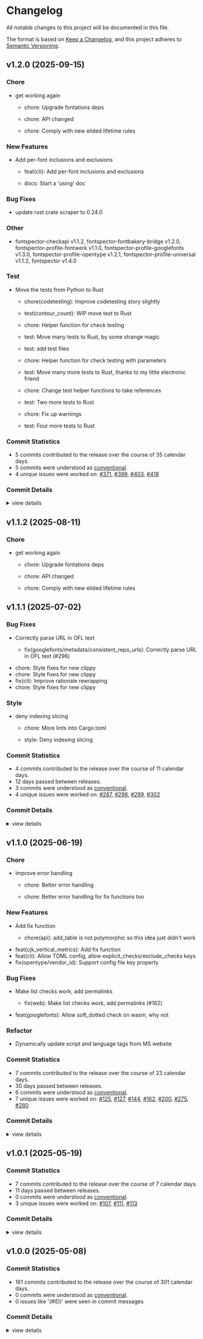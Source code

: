 # Changelog

All notable changes to this project will be documented in this file.

The format is based on [Keep a Changelog](https://keepachangelog.com/en/1.0.0/),
and this project adheres to [Semantic Versioning](https://semver.org/spec/v2.0.0.html).

## v1.2.0 (2025-09-15)

### Chore

 - <csr-id-0c6365a1d3383dad9d12de3984989ee5747b35cf/> get working again
   * chore: Upgrade fontations deps
   
   * chore: API changed
   
   * chore: Comply with new elided lifetime rules

### New Features

 - <csr-id-dacd8d5d49e1c85774957133df73fa5112351bda/> Add per-font inclusions and exclusions
   * feat(cli): Add per-font inclusions and exclusions
   
   * docs: Start a 'using' doc

### Bug Fixes

 - <csr-id-bcb694b8d657e273a0086c0ab504223bb741851a/> update rust crate scraper to 0.24.0

### Other

 - <csr-id-90205a8089d1394f957cdf13cdcc461b73824425/> fontspector-checkapi v1.1.2, fontspector-fontbakery-bridge v1.2.0, fontspector-profile-fontwerk v1.1.0, fontspector-profile-googlefonts v1.3.0, fontspector-profile-opentype v1.2.1, fontspector-profile-universal v1.1.2, fontspector v1.4.0

### Test

 - <csr-id-abd4d4cf426666d0dac52706a763fb01d0e85d2c/> Move the tests from Python to Rust
   * chore(codetesting): Improve codetesting story slightly
   
   * test(contour_count): WIP move test to Rust
   
   * chore: Helper function for check testing
   
   * test: Move many tests to Rust, by some strange magic
   
   * test: add test files
   
   * chore: Helper function for check testing with parameters
   
   * test: Move many more tests to Rust, thanks to my little electronic friend
   
   * chore: Change test helper functions to take references
   
   * test: Two more tests to Rust
   
   * chore: Fix up warnings
   
   * test: Four more tests to Rust

### Commit Statistics

<csr-read-only-do-not-edit/>

 - 5 commits contributed to the release over the course of 35 calendar days.
 - 5 commits were understood as [conventional](https://www.conventionalcommits.org).
 - 4 unique issues were worked on: [#371](https://github.com/fonttools/fontspector/issues/371), [#399](https://github.com/fonttools/fontspector/issues/399), [#403](https://github.com/fonttools/fontspector/issues/403), [#418](https://github.com/fonttools/fontspector/issues/418)

### Commit Details

<csr-read-only-do-not-edit/>

<details><summary>view details</summary>

 * **[#371](https://github.com/fonttools/fontspector/issues/371)**
    - Get working again ([`0c6365a`](https://github.com/fonttools/fontspector/commit/0c6365a1d3383dad9d12de3984989ee5747b35cf))
 * **[#399](https://github.com/fonttools/fontspector/issues/399)**
    - Update rust crate scraper to 0.24.0 ([`bcb694b`](https://github.com/fonttools/fontspector/commit/bcb694b8d657e273a0086c0ab504223bb741851a))
 * **[#403](https://github.com/fonttools/fontspector/issues/403)**
    - Add per-font inclusions and exclusions ([`dacd8d5`](https://github.com/fonttools/fontspector/commit/dacd8d5d49e1c85774957133df73fa5112351bda))
 * **[#418](https://github.com/fonttools/fontspector/issues/418)**
    - Move the tests from Python to Rust ([`abd4d4c`](https://github.com/fonttools/fontspector/commit/abd4d4cf426666d0dac52706a763fb01d0e85d2c))
 * **Uncategorized**
    - Fontspector-checkapi v1.1.2, fontspector-fontbakery-bridge v1.2.0, fontspector-profile-fontwerk v1.1.0, fontspector-profile-googlefonts v1.3.0, fontspector-profile-opentype v1.2.1, fontspector-profile-universal v1.1.2, fontspector v1.4.0 ([`90205a8`](https://github.com/fonttools/fontspector/commit/90205a8089d1394f957cdf13cdcc461b73824425))
</details>

## v1.1.2 (2025-08-11)

<csr-id-0c6365a1d3383dad9d12de3984989ee5747b35cf/>

### Chore

 - <csr-id-0c6365a1d3383dad9d12de3984989ee5747b35cf/> get working again
   * chore: Upgrade fontations deps
   
   * chore: API changed
   
   * chore: Comply with new elided lifetime rules

## v1.1.1 (2025-07-02)

<csr-id-a6b7ffc4f39c6b1c1bd92cd9b07f4ba22d54ef2e/>

### Bug Fixes

<csr-id-46e90e51624979590af83272f96cbcfc521b7d0a/>

 - <csr-id-3a8cd3f220746bb67b33863ee3ec1125d1ad0f3b/> Correctly parse URL in OFL text
   * fix(googlefonts/metadata/consistent_repo_urls): Correctly parse URL in OFL text (#296)
* chore: Style fixes for new clippy
* chore: Style fixes for new clippy
* fix(cli): Improve rationale rewrapping
* chore: Style fixes for new clippy

### Style

 - <csr-id-a6b7ffc4f39c6b1c1bd92cd9b07f4ba22d54ef2e/> deny indexing slicing
   * chore: More lints into Cargo.toml
   
   * style: Deny indexing slicing

### Commit Statistics

<csr-read-only-do-not-edit/>

 - 4 commits contributed to the release over the course of 11 calendar days.
 - 12 days passed between releases.
 - 3 commits were understood as [conventional](https://www.conventionalcommits.org).
 - 4 unique issues were worked on: [#287](https://github.com/fonttools/fontspector/issues/287), [#296](https://github.com/fonttools/fontspector/issues/296), [#299](https://github.com/fonttools/fontspector/issues/299), [#302](https://github.com/fonttools/fontspector/issues/302)

### Commit Details

<csr-read-only-do-not-edit/>

<details><summary>view details</summary>

 * **[#287](https://github.com/fonttools/fontspector/issues/287)**
    - Deny indexing slicing ([`a6b7ffc`](https://github.com/fonttools/fontspector/commit/a6b7ffc4f39c6b1c1bd92cd9b07f4ba22d54ef2e))
 * **[#296](https://github.com/fonttools/fontspector/issues/296)**
    - Correctly parse URL in OFL text ([`3a8cd3f`](https://github.com/fonttools/fontspector/commit/3a8cd3f220746bb67b33863ee3ec1125d1ad0f3b))
 * **[#299](https://github.com/fonttools/fontspector/issues/299)**
    - Improve rationale rewrapping ([`46e90e5`](https://github.com/fonttools/fontspector/commit/46e90e51624979590af83272f96cbcfc521b7d0a))
 * **[#302](https://github.com/fonttools/fontspector/issues/302)**
    - Correctly parse URL in OFL text ([`3a8cd3f`](https://github.com/fonttools/fontspector/commit/3a8cd3f220746bb67b33863ee3ec1125d1ad0f3b))
 * **Uncategorized**
    - Release fontspector-checkapi v1.1.1, fontspector-profile-opentype v1.2.0, fontspector-profile-googlefonts v1.1.1, fontspector-profile-universal v1.1.1, fontspector v1.2.0 ([`f407a9a`](https://github.com/fonttools/fontspector/commit/f407a9aaf0aae501443842311f1b5c27eab007b6))
</details>

## v1.1.0 (2025-06-19)

<csr-id-f44be5515dcaea17b96b1df7a4b11407561d0c17/>
<csr-id-8b28d1aa1c7af4dacdbcfbd83af69dbf401ecf46/>

### Chore

 - <csr-id-f44be5515dcaea17b96b1df7a4b11407561d0c17/> Improve error handling
   * chore: Better error handling
   
   * chore: Better error handling for fix functions too

### New Features

<csr-id-82b1cb17c491e78f6adc0811bb632cc1531dd7dc/>

 - <csr-id-ea5107c15304c96b035aab80551ce8ddb7e7e98b/> Add fix function
   * chore(api): add_table is not polymorphic so this idea just didn't work
* feat(cjk_vertical_metrics): Add fix function
* feat(cli): Allow TOML config, allow explicit_checks/exclude_checks keys
* fix(opentype/vendor_id): Support config file key property

### Bug Fixes

<csr-id-5d058c99b38b636f6ec3130c10296ae664a3384d/>

 - <csr-id-82398535287401e767098901b1da578809d28485/> Make list checks work, add permalinks
   * fix(web): Make list checks work, add permalinks (#162)
* feat(googlefonts): Allow soft_dotted check on wasm, why not

### Refactor

 - <csr-id-8b28d1aa1c7af4dacdbcfbd83af69dbf401ecf46/> Dynamically update script and language tags from MS website

### Commit Statistics

<csr-read-only-do-not-edit/>

 - 7 commits contributed to the release over the course of 23 calendar days.
 - 30 days passed between releases.
 - 6 commits were understood as [conventional](https://www.conventionalcommits.org).
 - 7 unique issues were worked on: [#125](https://github.com/fonttools/fontspector/issues/125), [#127](https://github.com/fonttools/fontspector/issues/127), [#144](https://github.com/fonttools/fontspector/issues/144), [#162](https://github.com/fonttools/fontspector/issues/162), [#200](https://github.com/fonttools/fontspector/issues/200), [#275](https://github.com/fonttools/fontspector/issues/275), [#280](https://github.com/fonttools/fontspector/issues/280)

### Commit Details

<csr-read-only-do-not-edit/>

<details><summary>view details</summary>

 * **[#125](https://github.com/fonttools/fontspector/issues/125)**
    - Allow TOML config, allow explicit_checks/exclude_checks keys ([`82b1cb1`](https://github.com/fonttools/fontspector/commit/82b1cb17c491e78f6adc0811bb632cc1531dd7dc))
 * **[#127](https://github.com/fonttools/fontspector/issues/127)**
    - Dynamically update script and language tags from MS website ([`8b28d1a`](https://github.com/fonttools/fontspector/commit/8b28d1aa1c7af4dacdbcfbd83af69dbf401ecf46))
 * **[#144](https://github.com/fonttools/fontspector/issues/144)**
    - Update rust crate scraper to 0.23.0 ([`5d058c9`](https://github.com/fonttools/fontspector/commit/5d058c99b38b636f6ec3130c10296ae664a3384d))
 * **[#162](https://github.com/fonttools/fontspector/issues/162)**
    - Make list checks work, add permalinks ([`8239853`](https://github.com/fonttools/fontspector/commit/82398535287401e767098901b1da578809d28485))
 * **[#200](https://github.com/fonttools/fontspector/issues/200)**
    - Make list checks work, add permalinks ([`8239853`](https://github.com/fonttools/fontspector/commit/82398535287401e767098901b1da578809d28485))
 * **[#275](https://github.com/fonttools/fontspector/issues/275)**
    - Improve error handling ([`f44be55`](https://github.com/fonttools/fontspector/commit/f44be5515dcaea17b96b1df7a4b11407561d0c17))
 * **[#280](https://github.com/fonttools/fontspector/issues/280)**
    - Add fix function ([`ea5107c`](https://github.com/fonttools/fontspector/commit/ea5107c15304c96b035aab80551ce8ddb7e7e98b))
 * **Uncategorized**
    - Release fontspector-checkapi v1.1.0, fontspector-profile-opentype v1.1.0, fontspector-profile-googlefonts v1.1.0, fontspector-profile-universal v1.1.0 ([`b126546`](https://github.com/fonttools/fontspector/commit/b12654669b361af01b98615c288f3bb816cfe0f6))
</details>

## v1.0.1 (2025-05-19)

### Commit Statistics

<csr-read-only-do-not-edit/>

 - 7 commits contributed to the release over the course of 7 calendar days.
 - 11 days passed between releases.
 - 0 commits were understood as [conventional](https://www.conventionalcommits.org).
 - 3 unique issues were worked on: [#107](https://github.com/fonttools/fontspector/issues/107), [#111](https://github.com/fonttools/fontspector/issues/111), [#113](https://github.com/fonttools/fontspector/issues/113)

### Commit Details

<csr-read-only-do-not-edit/>

<details><summary>view details</summary>

 * **[#107](https://github.com/fonttools/fontspector/issues/107)**
    - Move to fontations crate ([`da2830b`](https://github.com/fonttools/fontspector/commit/da2830ba694bf3379142a81dad043031e1c39f35))
 * **[#111](https://github.com/fonttools/fontspector/issues/111)**
    - Include most of the fixes from gftools-fix ([`2de6875`](https://github.com/fonttools/fontspector/commit/2de68751c8c4da8c29f9e46d444280cdf478c6b2))
 * **[#113](https://github.com/fonttools/fontspector/issues/113)**
    - Make Fontbakery Python bridge usable ([`7082188`](https://github.com/fonttools/fontspector/commit/7082188f3e6c2ecae5090eba82390835cc1e41ff))
 * **Uncategorized**
    - Release fontspector-checkapi v1.0.1 ([`61aa270`](https://github.com/fonttools/fontspector/commit/61aa2705a95e7fb04d8b881931ee91cfe1af3893))
    - Commit changelog ([`4f4de59`](https://github.com/fonttools/fontspector/commit/4f4de5988e21c574a6d947a41c6b7e8656db4d62))
    - Adjusting changelogs prior to release of fontspector-checkapi v1.0.1 ([`69bf604`](https://github.com/fonttools/fontspector/commit/69bf6042bf8074cb216296d844867d99e63730b6))
    - Changelog ([`4ee3184`](https://github.com/fonttools/fontspector/commit/4ee3184cda649d31da7359ffe8e2e7a827ca3d34))
</details>

## v1.0.0 (2025-05-08)

### Commit Statistics

<csr-read-only-do-not-edit/>

 - 161 commits contributed to the release over the course of 301 calendar days.
 - 0 commits were understood as [conventional](https://www.conventionalcommits.org).
 - 0 issues like '(#ID)' were seen in commit messages

### Commit Details

<csr-read-only-do-not-edit/>

<details><summary>view details</summary>

 * **Uncategorized**
    - Merge pull request #102 from fonttools/release-prep ([`e5435f4`](https://github.com/fonttools/fontspector/commit/e5435f4ab282338ccc818daca8dacf543de27022))
    - Prep for 1.0.0 release ([`c1ef822`](https://github.com/fonttools/fontspector/commit/c1ef822c860b8dd53b363c9b69201981c75f757c))
    - Merge pull request #99 from fonttools/rich-metadata ([`dfd2c49`](https://github.com/fonttools/fontspector/commit/dfd2c49e542a5c5def5929c6c5e5dbd30e5015bb))
    - Add arbitrary metadata value to status ([`b3e2d6d`](https://github.com/fonttools/fontspector/commit/b3e2d6d7d741f74d211018a238d03b6cd4ffecc2))
    - Merge pull request #96 from fonttools/non-ink-characters ([`1577008`](https://github.com/fonttools/fontspector/commit/15770084eaa140071658b5b6157ceb8174c8eb3a))
    - Process overrides in profile and config file ([`b15fdd8`](https://github.com/fonttools/fontspector/commit/b15fdd8e297d58d3ce2938e2c38a6cc6568cbb86))
    - Move AnythingPen -> HasInkPen ([`3ca0531`](https://github.com/fonttools/fontspector/commit/3ca05318046d24109aa3404c9158c55ed9293159))
    - Merge pull request #92 from fonttools/nixon-feedback ([`0b9a28b`](https://github.com/fonttools/fontspector/commit/0b9a28b9c647bfb7ec0f3ba8156d616fce82b37b))
    - Merge pull request #88 from fonttools/reduce-false-positives ([`dcf298d`](https://github.com/fonttools/fontspector/commit/dcf298d93ad3abe68d4f520f8e980914eb74c008))
    - Use new skrifa native glyph name API ([`6629a99`](https://github.com/fonttools/fontspector/commit/6629a9948640d59dbf97cf6069b2e44b22c83209))
    - Exclude checks marked as excluded by profile ([`3e7a6df`](https://github.com/fonttools/fontspector/commit/3e7a6df5da311ac777e74e6e40d3935d366a31e4))
    - Merge pull request #83 from fonttools/adobe-profile ([`170ffde`](https://github.com/fonttools/fontspector/commit/170ffde473594377a590b95ffbfc7ea5d592d768))
    - Adobe profile ([`1e31635`](https://github.com/fonttools/fontspector/commit/1e31635eaa1d6c023c21f70c70e62dac5a583265))
    - Merge pull request #80 from fonttools/dependency-hell ([`b8ec37d`](https://github.com/fonttools/fontspector/commit/b8ec37d7d52f440fc2d6a9470ee2d3056df2d94c))
    - Reformat ([`ab0a4e4`](https://github.com/fonttools/fontspector/commit/ab0a4e4a5bbd316783438d0337782090a03e0a3f))
    - Use skrifa::raw instead of read_fonts, pin deps ([`76eacb7`](https://github.com/fonttools/fontspector/commit/76eacb755b79772e761b832b8fe8983af81e07fa))
    - Merge pull request #63 from LuxxxLucy/lucy-multiple-proposal-br ([`2d675d5`](https://github.com/fonttools/fontspector/commit/2d675d5bfe5cdb3de99e1a2cf8c65964c144bc52))
    - Merge pull request #78 from fonttools/dep-tidying ([`6633571`](https://github.com/fonttools/fontspector/commit/66335714c16c21c902d8459814a0b37ddfcddf5d))
    - Also some info debugging ([`b1a0f1d`](https://github.com/fonttools/fontspector/commit/b1a0f1db7999bbcf1039083fc2c4f1d733a2f8ea))
    - Merge pull request #77 from fonttools/duckdb ([`610bd5c`](https://github.com/fonttools/fontspector/commit/610bd5c0c6da2d6ab76427e594e2646edac2deac))
    - Merge branch 'main' into duckdb ([`ef0ebe8`](https://github.com/fonttools/fontspector/commit/ef0ebe87d43f220a56310c1a367e9486f2cdff7c))
    - Reorder INFO<->PASS ([`328ceb8`](https://github.com/fonttools/fontspector/commit/328ceb84062d2b4e44deba39c217eaf6feceba95))
    - Reorder status again ([`68c46cf`](https://github.com/fonttools/fontspector/commit/68c46cfacccefe139db875a13e63ce1876793446))
    - Cjk_vertical_metrics_regressions ([`6ad4fd4`](https://github.com/fonttools/fontspector/commit/6ad4fd487c26b9e24b9d2432a7db5279c73129fa))
    - Vertical_metrics_regressions ([`37f214e`](https://github.com/fonttools/fontspector/commit/37f214e1ee60c169c5a96b842b80b4f811310c3e))
    - Cjk_vertical_metrics ([`f325a92`](https://github.com/fonttools/fontspector/commit/f325a927267da1f8f6c24dff89094d1311f53c75))
    - Allow for chaining hotfixes ([`9543e3d`](https://github.com/fonttools/fontspector/commit/9543e3da857864027bc6e69d86b52b2d6fd4500b))
    - Update proposal to take multiple values ([`5f8efd8`](https://github.com/fonttools/fontspector/commit/5f8efd8cbcc6941f82aa68b1a546fd605ade5bb8))
    - Oops, check codepoints per file ([`f42f00f`](https://github.com/fonttools/fontspector/commit/f42f00feb225798ff9943c0c163cf01e9e1b7771))
    - Remote_styles condition ([`b250614`](https://github.com/fonttools/fontspector/commit/b2506141e767e855d393d2e47d797ee3623dfe3b))
    - Update vesions, minimize dependencies ([`8f43370`](https://github.com/fonttools/fontspector/commit/8f433709f66727148a18278383c3b519ce99e331))
    - Redo the way configuration files work to match fontbakery ([`bf2dac6`](https://github.com/fonttools/fontspector/commit/bf2dac6551472828c04519afe502440f870945f0))
    - Update script tags ([`bfd233d`](https://github.com/fonttools/fontspector/commit/bfd233df15409561b642ef2f2c6a9351b64d4721))
    - Allow returning a code with an error ([`4b9f110`](https://github.com/fonttools/fontspector/commit/4b9f110c8d47f11401d49f533c06f93ed37ce7b1))
    - Better explanation ([`f531a8a`](https://github.com/fonttools/fontspector/commit/f531a8af5cb064aaf375fd9b67612a7e533e5fc1))
    - New clippy found new lints! ([`1933d0a`](https://github.com/fonttools/fontspector/commit/1933d0a7835610c4c59e2ca272696789320992e9))
    - Is_italic condition ([`eb4a217`](https://github.com/fonttools/fontspector/commit/eb4a2172f2e1ee72d1098a2c79d05b62ae75845b))
    - Path direction check (with disclaimer) ([`9e1d13a`](https://github.com/fonttools/fontspector/commit/9e1d13a51a5ac1caa044b1e33a8deb4a31ed988a))
    - Move BezGlyph for re-use ([`853e720`](https://github.com/fonttools/fontspector/commit/853e720b160873e68dbb65ed52b7b6fc8fdf34a4))
    - Lifetime madness to support profile builder ([`3ebdcd4`](https://github.com/fonttools/fontspector/commit/3ebdcd4348e05accf010bdc69e16ec46a6082f21))
    - Add a ProfileBuilder structure ([`506255c`](https://github.com/fonttools/fontspector/commit/506255c036388e57b8de618f9dc563ccd2e989d7))
    - Share some crates, add axis registry ([`683ec0e`](https://github.com/fonttools/fontspector/commit/683ec0eeb3a0b1d34fc13c4935d448489be0fd58))
    - Outline type and “best name” APIs ([`5a2d9c7`](https://github.com/fonttools/fontspector/commit/5a2d9c785cde86eafac8d2ba96d6c410556ab84d))
    - Collections can have a name ([`5c202d7`](https://github.com/fonttools/fontspector/commit/5c202d75cd9623a2275d2a95fde91554014891ed))
    - Various cleanups ([`9bb92fc`](https://github.com/fonttools/fontspector/commit/9bb92fca9e86079c9d6422220742d995583d74a3))
    - Use cache to determine codepoints in font ([`0514efc`](https://github.com/fonttools/fontspector/commit/0514efcf5e99d3c157fad5795816183d8f84e091))
    - Cache a question about a testable ([`9b9578d`](https://github.com/fonttools/fontspector/commit/9b9578deba96122efc7847534d5e2add26601996))
    - HELLLOOO shared mutable state! ([`ec1bdfa`](https://github.com/fonttools/fontspector/commit/ec1bdfaacfae1a33fd0afc7246d0af398f7f3b9d))
    - Re-do test order ([`7c1e0ef`](https://github.com/fonttools/fontspector/commit/7c1e0ef261368a748a79deade32905c3289e6998))
    - Better docs ([`1741502`](https://github.com/fonttools/fontspector/commit/17415022e6040163e0549c088ea5824463b5f380))
    - Totally didn't let an AI make that URL up ([`a59e934`](https://github.com/fonttools/fontspector/commit/a59e934a89378cd07027f0ada35cbe04be4e4fb0))
    - Document all the things (again) ([`d8c46e7`](https://github.com/fonttools/fontspector/commit/d8c46e703c32581f26c167f43e065bbe268acb40))
    - Be more flexible ([`69916f4`](https://github.com/fonttools/fontspector/commit/69916f4bdbf9333cc6ad51755c23bfde92845e1b))
    - Isolate the *madness* behind an API function ([`8235ad1`](https://github.com/fonttools/fontspector/commit/8235ad10aa928c5d45e0bcc0f4b4b0ef09ee17ae))
    - Add a contour count pen ([`33622cc`](https://github.com/fonttools/fontspector/commit/33622ccc971a56e22ee198fcfde8c1cc4efe911e))
    - Improve gidXXX naming ([`a67f44f`](https://github.com/fonttools/fontspector/commit/a67f44f3504db46e0898f10403e63523e6fdfb59))
    - Fail better with horrible fonts ([`f571d5f`](https://github.com/fonttools/fontspector/commit/f571d5f690facb6931d30d8e2ca79509e93e1df0))
    - Has_axis helper function ([`33135ba`](https://github.com/fonttools/fontspector/commit/33135ba0a721bf83e7e79af2590a757fbfac2f5e))
    - Avoid “and 0 others” message ([`a315df9`](https://github.com/fonttools/fontspector/commit/a315df9c62c4f9847616ff465474e9046f6df86c))
    - A utility trait to make grovelling GSUB subtables less horrible ([`1eff4d4`](https://github.com/fonttools/fontspector/commit/1eff4d47b09c215bcd867a743783727bee764a75))
    - Properly implement --full-lists ([`d206b67`](https://github.com/fonttools/fontspector/commit/d206b67ec6c6d8db79ed792ece829f1ac8f2d994))
    - Only use clap in the CLI ([`a54b63f`](https://github.com/fonttools/fontspector/commit/a54b63fdd5eaedcfd56c22dd55b6df77d7ff3f32))
    - Upgrade to latest read-fonts API ([`00b3e8d`](https://github.com/fonttools/fontspector/commit/00b3e8d170d88ac44be5399c59657f259dcaf122))
    - Don't emit timing information on wasm ([`045eb5e`](https://github.com/fonttools/fontspector/commit/045eb5e16d1c422ad65d9ca2cc3a42a57d1405b4))
    - Empty_letters ([`51b0b33`](https://github.com/fonttools/fontspector/commit/51b0b337b08ddd4391df6dbea58aa59a9eaf8be5))
    - Store timing information for tests ([`0a3c032`](https://github.com/fonttools/fontspector/commit/0a3c0327b46451e751cee3a2d85c44190d1f699e))
    - Cjk_not_enough_glyphs ([`b40cc36`](https://github.com/fonttools/fontspector/commit/b40cc3684954fdc1c134f84f83a6b963c2900479))
    - Export a DEFAULT_LOCATION setting ([`1ab59e9`](https://github.com/fonttools/fontspector/commit/1ab59e9064181e168765ea3f6cab9d8a28ddac5c))
    - Move all pens to a utility module in checkapi ([`8f86fd5`](https://github.com/fonttools/fontspector/commit/8f86fd56087c660943f39957d5471d865d2755fd))
    - Alt_caron ([`e878068`](https://github.com/fonttools/fontspector/commit/e8780680b042eb4800b069e2456222640ff00f75))
    - Fix embarrassing typo ([`a9048ba`](https://github.com/fonttools/fontspector/commit/a9048baf376770a88c37c0388aec0c7ea436115e))
    - Add is_cjk_font condition ([`36e1a7c`](https://github.com/fonttools/fontspector/commit/36e1a7c6582929fc4fef7a5b706781f9113b75f3))
    - Two more checks ([`567d91a`](https://github.com/fonttools/fontspector/commit/567d91a87f6e410d7927c6b66c1f5aa21e5afaf0))
    - Expose FeatureRecord/Feature tables nicely ([`3a23051`](https://github.com/fonttools/fontspector/commit/3a230516002dbb17473a12c01c63b1e584dc0b1b))
    - Share itertools versions ([`71e6f81`](https://github.com/fonttools/fontspector/commit/71e6f81d35e3fbe8540a38ec532e382effa87459))
    - Impl Debug testfonts ([`7cd1cc3`](https://github.com/fonttools/fontspector/commit/7cd1cc345052baa4ae6902556c20c4e8d498950e))
    - Choose how we fail for assert_all_the_same ([`f219a34`](https://github.com/fonttools/fontspector/commit/f219a3494453e052b9da509edbb63ba1bf4f7dc4))
    - Bump read/write/skrifa versions, dump font-types, deal with fallout ([`d2fd7e4`](https://github.com/fonttools/fontspector/commit/d2fd7e4be7f70b014776c6a56ec035b5156692c0))
    - Improve glyph name API - move unwraps into API lib ([`2a094be`](https://github.com/fonttools/fontspector/commit/2a094bea6bbe22e15320c521aebbe493f3bb4c3c))
    - Use read-fonts' glyph class constants ([`3c41053`](https://github.com/fonttools/fontspector/commit/3c41053289a71d555710a66acc7cfc61cc2402ab))
    - Add --full-lists ([`8e1ae0b`](https://github.com/fonttools/fontspector/commit/8e1ae0b994b7b050c12245b32116d561554d9523))
    - More passes ([`d61590b`](https://github.com/fonttools/fontspector/commit/d61590b39cc724ef546ff66ee5753c2a3d6815e3))
    - Make tests work inside package and at workspace root ([`a34d6fc`](https://github.com/fonttools/fontspector/commit/a34d6fc772085f86bf46dd5ab9ba8d471bc54937))
    - Allow running Python tests using fontspector checks ([`3b27b96`](https://github.com/fonttools/fontspector/commit/3b27b96b6b15f1538aa6866c060511324543292f))
    - Skip! docs ([`a4dc6e6`](https://github.com/fonttools/fontspector/commit/a4dc6e6940b0b943f0e126ee529d9d1a8db66830))
    - Check OTFs too ([`827929e`](https://github.com/fonttools/fontspector/commit/827929e210ab1b7cf8ac2f3c73057ae0fb326665))
    - Improve check listing and ordering ([`1b9e239`](https://github.com/fonttools/fontspector/commit/1b9e239d675f40f6ca87d057352c2bc0ff47d952))
    - Three more checks ([`35db31f`](https://github.com/fonttools/fontspector/commit/35db31f26fdf3640a5be7397e97bce6b5dd48906))
    - Add just_one_info ([`45c434b`](https://github.com/fonttools/fontspector/commit/45c434b94b1a968f647077c5277514046d091a36))
    - A bunch more checks ([`c47194b`](https://github.com/fonttools/fontspector/commit/c47194b6132888d7a6e2372aff68c430dc909ffe))
    - Slant direction check ([`174c9a9`](https://github.com/fonttools/fontspector/commit/174c9a9831ae1476ee9ff89de1d9360a2aba0ab3))
    - Warn about unknown checks later, support profile configuration defaults ([`17bcf17`](https://github.com/fonttools/fontspector/commit/17bcf17496168d350d7ef1f3a20f557f4fd67b99))
    - Rework Python bridge ([`e357d73`](https://github.com/fonttools/fontspector/commit/e357d73000b82b71ee93f28f71c5b16c5ca819d1))
    - Clippy lint ([`bbe500f`](https://github.com/fonttools/fontspector/commit/bbe500f80300fe377115ce52d82138ed4a5ff2aa))
    - Rustfmt/lint ([`15a8be5`](https://github.com/fonttools/fontspector/commit/15a8be593d92863ad0a47ea03a9be70cd421c894))
    - Port another seven opentype checks ([`f11d58a`](https://github.com/fonttools/fontspector/commit/f11d58a7569cf32a15091880901923c49b62d534))
    - Merge pull request #10 from felipesanches/more_checks_2024_sep_20 ([`8cfb898`](https://github.com/fonttools/fontspector/commit/8cfb898458a69666f439676be4d02e7f115bf7a0))
    - Add fontbakery bridge (proof of concept) ([`05b309e`](https://github.com/fonttools/fontspector/commit/05b309e0cf6b18d84102566548eb6a7c48065c9f))
    - Added code-tests for opentype/name/empty_records ([`432d0e3`](https://github.com/fonttools/fontspector/commit/432d0e3b9b47ab719499d7d13da28cf7976a6826))
    - Moving code-testing helper functions to a separate file ([`4e475b1`](https://github.com/fonttools/fontspector/commit/4e475b172c566573a85b793bba47cb6ce21b8268))
    - Pass check metadata (a JSON string) into the check itself ([`f1013ab`](https://github.com/fonttools/fontspector/commit/f1013ab087b6c9aa16834b9e1ff371cb0cd541be))
    - Make section optional, fixes #11 ([`fc36a5c`](https://github.com/fonttools/fontspector/commit/fc36a5c506918139969d0bb60a8d924e017c2641))
    - Pass check metadata (a JSON string) into the check itself ([`b682152`](https://github.com/fonttools/fontspector/commit/b68215290bff6f1bd373e6c6ee2ab822d51eba4f))
    - Make section optional, fixes #11 ([`bcce8f9`](https://github.com/fonttools/fontspector/commit/bcce8f9009ce747f26d5cd4bfcfa4d83b0576ee6))
    - Comment out unfinished check ([`cf856a1`](https://github.com/fonttools/fontspector/commit/cf856a183aa29344ef67384068b6f894998fb819))
    - Some name checks ([`12a4163`](https://github.com/fonttools/fontspector/commit/12a4163175d185d20568a982d6045a96f8a187ee))
    - More general utilities ([`2b62944`](https://github.com/fonttools/fontspector/commit/2b6294460d4900a04ccbc106d3edc6261a839e37))
    - Implement three more checks ([`6264892`](https://github.com/fonttools/fontspector/commit/6264892c82030579f178ca5421f36811589b0a86))
    - Method to get a named file ([`94e1673`](https://github.com/fonttools/fontspector/commit/94e1673d1ffd591f218cb5b1dbf6cb541c7b349b))
    - Add skip constructor ([`825e975`](https://github.com/fonttools/fontspector/commit/825e9754095a548325c4fcf8427881b043f52f0f))
    - Terminal tweaks ([`e28e00f`](https://github.com/fonttools/fontspector/commit/e28e00f85dbc1454cd9f3ded9bf2ff3176b51983))
    - More helpful utilities ([`fbef0ac`](https://github.com/fonttools/fontspector/commit/fbef0ac70697f6c20998474683164fc3818a2a73))
    - Merge pull request #2 from felipesanches/new_check_arabic_spacing_symbols ([`e49cfed`](https://github.com/fonttools/fontspector/commit/e49cfed72bf775ee70d0abce5621a33c5a1cd299))
    - A nicer interface to getting a glyph class from a glyphID ([`22ea7a2`](https://github.com/fonttools/fontspector/commit/22ea7a21379b78fc3a3c7a22b4e696497c6b0cd7))
    - Returning CheckErrors here saves time ([`01e8619`](https://github.com/fonttools/fontspector/commit/01e861989032a733192badbd7f41f282ad616788))
    - Check that Arabic spacing symbols aren't classified as marks ([`dd4af2c`](https://github.com/fonttools/fontspector/commit/dd4af2c5e4631c1a1cba8815bb7368b346c23d8e))
    - Add hellish procmacro ([`4d04baf`](https://github.com/fonttools/fontspector/commit/4d04bafdac36c9d8ef32369d01f29c1e7c7a960b))
    - Optimize font access ([`5d998f5`](https://github.com/fonttools/fontspector/commit/5d998f55591f11b91254a69671416fdbdf8d11df))
    - Some useful functions ([`9912f84`](https://github.com/fonttools/fontspector/commit/9912f84764563610bd22c7091d477c038b06d064))
    - Allow missing checks with a warning, for now ([`1ca3a77`](https://github.com/fonttools/fontspector/commit/1ca3a7712e8aa3ad4821ce43bafdaaeb5ed18bde))
    - Clippy lints ([`d46fdc3`](https://github.com/fonttools/fontspector/commit/d46fdc3ca2517e26a8d8fe5d91a6fded279b43ed))
    - Tidy up checkorder madness, make siblings work in WASM ([`da1d142`](https://github.com/fonttools/fontspector/commit/da1d14229143dd009cf2a4987846e296eb305388))
    - WIP solve the sibling problem ([`10430e5`](https://github.com/fonttools/fontspector/commit/10430e572099e1185247ab78b083de43c154f1a6))
    - Make check implementation (one/all) an enum ([`d57b5c8`](https://github.com/fonttools/fontspector/commit/d57b5c8a08433ecb0ac60330c35df94a91461541))
    - Make TestableCollection the primary unit of testing ([`70da856`](https://github.com/fonttools/fontspector/commit/70da8567069c053415067598ffbe428901784b59))
    - Improve error/skip story, add fvar regular coords check ([`c23b8b0`](https://github.com/fonttools/fontspector/commit/c23b8b0eae9f7f97a15c2d70092196ab1175fe9b))
    - Fix warnings ([`6ffd9ed`](https://github.com/fonttools/fontspector/commit/6ffd9edba26946cb5f203fa310a3e0fe4a0db043))
    - Add WASM target ([`8390919`](https://github.com/fonttools/fontspector/commit/839091928587a43dce605c292c7a76e960082c49))
    - Clippy lints ([`9da264f`](https://github.com/fonttools/fontspector/commit/9da264f9eb177149c6212ed316fc28ef77761652))
    - Tidy up dependencies ([`395112f`](https://github.com/fonttools/fontspector/commit/395112f646b53d446dd082174026fa3ce381f095))
    - Split hotfixing from reporting ([`5ff0e39`](https://github.com/fonttools/fontspector/commit/5ff0e39aed5fc96c2f8ef77debb9099831d39f56))
    - Improve terminal reporting, add ghmarkdown ([`6480cf0`](https://github.com/fonttools/fontspector/commit/6480cf0c4ba14bfab6ce4ba035c1d3980f8414f9))
    - Put checkresult in its own file ([`81f9b6c`](https://github.com/fonttools/fontspector/commit/81f9b6cbe13255725b63d20ed685ae5f65ac0af7))
    - Make checks serializable, add check flags ([`c4996e0`](https://github.com/fonttools/fontspector/commit/c4996e08b590d3710763c117b99d9df61b631e3e))
    - Rearrange run result struct, add subresult codenames/severity ([`2d99a2b`](https://github.com/fonttools/fontspector/commit/2d99a2b760b43d7cdf4630800d25493e0d7485a1))
    - Fix bad merge ([`ad70d24`](https://github.com/fonttools/fontspector/commit/ad70d249e93c20c29b474adea4a77b2244ab58f3))
    - Tidy up results handling ([`9eab7d7`](https://github.com/fonttools/fontspector/commit/9eab7d786d92f77fa0c2c91a85b876e29af5e1f8))
    - Add configuration and check context ([`caeb4b7`](https://github.com/fonttools/fontspector/commit/caeb4b7478a4a51bd5130fe85eb7043758e2236d))
    - Improve display ([`27c29fd`](https://github.com/fonttools/fontspector/commit/27c29fdfe1ee02e8dc337e9542c288ca93efc0cb))
    - Fix sibling_fonts snafu ([`4050179`](https://github.com/fonttools/fontspector/commit/4050179f71aa52d0e413d86d453ead6da766c2d7))
    - Merge pull request #5 from felipesanches/rationales_not_optional ([`ee113d9`](https://github.com/fonttools/fontspector/commit/ee113d98a0cb146a764163c6afeacae05f0ece9f))
    - Merge branch 'main' into rationales_not_optional ([`37122c3`](https://github.com/fonttools/fontspector/commit/37122c334183fa689fbe4f5617b1ca24e6abb95c))
    - Be (slightly) more grown-up about error handling ([`2818a76`](https://github.com/fonttools/fontspector/commit/2818a764da76b9acc2c33127cb156238dca970c1))
    - Rationale and proposal fields are not optional ([`752d559`](https://github.com/fonttools/fontspector/commit/752d5593f3c5a345a781f8b76e5907607bda7dbd))
    - Find siblings and codepoints ([`deb9187`](https://github.com/fonttools/fontspector/commit/deb91873facba752bb0baae31b70e9d19997ef7b))
    - Allow easy interface to skipping ([`72f5f36`](https://github.com/fonttools/fontspector/commit/72f5f36f1be93665418fa3f94390c2e83fd4a0d4))
    - Add has_table utility ([`b7f43d1`](https://github.com/fonttools/fontspector/commit/b7f43d1021693e7f87c273271df00c9e7941c14e))
    - Explanation of weirdness ([`51aaddf`](https://github.com/fonttools/fontspector/commit/51aaddf872c7cdaa680775125edb7b5ffe1acfb5))
    - Allow included profiles, make registering profile a Result ([`4d7a296`](https://github.com/fonttools/fontspector/commit/4d7a296a76c2717c895784d8d1e795a1740a3859))
    - Provide a basename method on testable ([`4b5830f`](https://github.com/fonttools/fontspector/commit/4b5830f1769d7c081a224e49af604e9150e88f6b))
    - Allow simpler profile registration ([`7f7aeaa`](https://github.com/fonttools/fontspector/commit/7f7aeaab0de352f660f70760f9475d2f4544ee2f))
    - Add fixes ([`248f457`](https://github.com/fonttools/fontspector/commit/248f457d99f5352940f287d2c75e2d8b540f7048))
    - Update fontread/write dependencies ([`83a2abc`](https://github.com/fonttools/fontspector/commit/83a2abcf0ce9c4a3a2fe6d3fd4fc5c28862a3824))
    - Make check registry a map ([`44aae7b`](https://github.com/fonttools/fontspector/commit/44aae7bdc987e6a01587fcfd38dabb5fdfdeadd8))
    - Make it parallelable ([`a00b396`](https://github.com/fonttools/fontspector/commit/a00b3961e5461983bbc1b0b06baf367f4c357e2c))
    - Use a prelude ([`fb66913`](https://github.com/fonttools/fontspector/commit/fb669139300ca7e671ee2af8b47ba8f9e6ccfdd3))
    - Tidy lots of things up, allow pluggable file types ([`1651816`](https://github.com/fonttools/fontspector/commit/1651816d634137e319925acb9dc33da66ccf38e9))
    - Clean up warnings ([`b2a6b0b`](https://github.com/fonttools/fontspector/commit/b2a6b0b5b8316b78db740222ec2287f3d69bd366))
    - Add the concept of a profile ([`41a37dc`](https://github.com/fonttools/fontspector/commit/41a37dc02a6aa9f16b369af304c5c70861343439))
    - Rename some stuff ([`f174d56`](https://github.com/fonttools/fontspector/commit/f174d56325e86cd4ade690ab8e5ffaa9fcecca30))
    - Move to plugin architecture ([`5fdf975`](https://github.com/fonttools/fontspector/commit/5fdf9750991176c8e2776557ce6c17c642c24a73))
</details>

